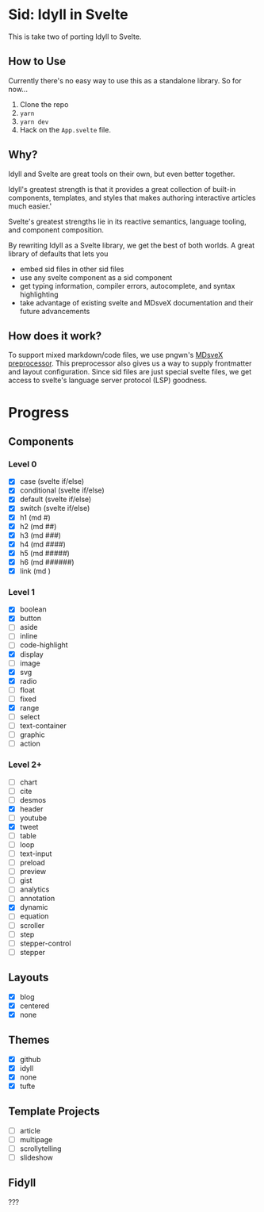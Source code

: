 # Sid: Idyll in Svelte

This is take two of porting Idyll to Svelte.

<!-- To use this in VSCode make sure to set up the file association from `*.sid` to `svelte` by searching -->
<!-- your VSCode settings for "file association" and then filling out a new row in the table. -->

## How to Use

Currently there's no easy way to use this as a standalone library. So for now...

1. Clone the repo
2. `yarn`
3. `yarn dev`
4. Hack on the `App.svelte` file.

## Why?

Idyll and Svelte are great tools on their own, but even better together.

Idyll's greatest strength is that it provides a great collection of built-in components, templates, and styles
that makes authoring interactive articles much easier.'

Svelte's greatest strengths lie in its
reactive semantics, language tooling, and component composition.

By rewriting Idyll as a Svelte library, we get the best of both worlds. A great library of defaults
that lets you
- embed sid files in other sid files
- use any svelte component as a sid component
- get typing information, compiler errors, autocomplete, and syntax highlighting
- take advantage of existing svelte and MDsveX documentation and their future advancements

## How does it work?

To support mixed markdown/code files, we use pngwn's [MDsveX
preprocessor](https://github.com/pngwn/MDsveX). This preprocessor also gives us a way to supply
frontmatter and layout configuration. Since sid files are just special svelte files, we get access to
svelte's language server protocol (LSP) goodness.

# Progress

## Components

### Level 0
- [x] case (svelte if/else)
- [x] conditional (svelte if/else)
- [x] default (svelte if/else)
- [x] switch (svelte if/else)
- [x] h1 (md #)
- [x] h2 (md ##)
- [x] h3 (md ###)
- [x] h4 (md ####)
- [x] h5 (md #####)
- [x] h6 (md ######)
- [x] link (md []())

### Level 1
- [x] boolean
- [x] button
- [ ] aside
- [ ] inline
- [ ] code-highlight
- [x] display
- [ ] image
- [x] svg
- [x] radio
- [ ] float
- [ ] fixed
- [x] range
- [ ] select
- [ ] text-container
- [ ] graphic
- [ ] action

### Level 2+
- [ ] chart
- [ ] cite
- [ ] desmos
- [x] header
- [ ] youtube
- [x] tweet
- [ ] table
- [ ] loop
- [ ] text-input
- [ ] preload
- [ ] preview
- [ ] gist
- [ ] analytics
- [ ] annotation
- [x] dynamic
- [ ] equation
- [ ] scroller
- [ ] step
- [ ] stepper-control
- [ ] stepper

## Layouts
- [x] blog
- [x] centered
- [x] none

## Themes
- [x] github
- [x] idyll
- [x] none
- [x] tufte

## Template Projects
- [ ] article
- [ ] multipage
- [ ] scrollytelling
- [ ] slideshow

## Fidyll

???
